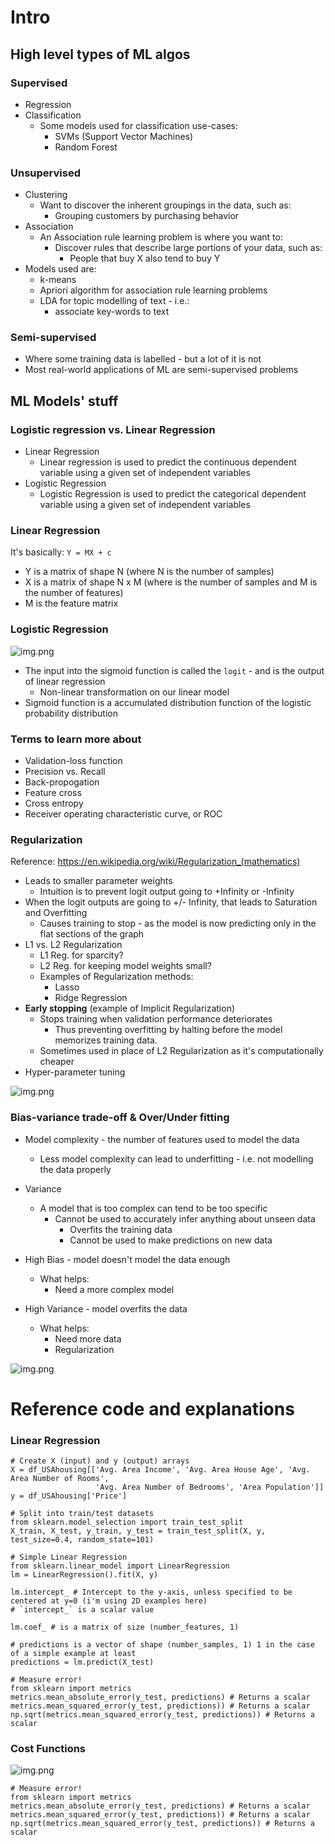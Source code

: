 # Intro

## High level types of ML algos

### Supervised

* Regression
* Classification
  * Some models used for classification use-cases:
    * SVMs (Support Vector Machines)
    * Random Forest

### Unsupervised

* Clustering
  * Want to discover the inherent groupings in the data, such as:
    * Grouping customers by purchasing behavior
* Association
  * An Association rule learning problem is where you want to:
    * Discover rules that describe large portions of your data, such as:
      * People that buy X also tend to buy Y
* Models used are:
  * k-means
  * Apriori algorithm for association rule learning problems
  * LDA for topic modelling of text - i.e.:
    * associate key-words to text

### Semi-supervised

* Where some training data is labelled - but a lot of it is not
* Most real-world applications of ML are semi-supervised problems

## ML Models' stuff

### Logistic regression vs. Linear Regression

* Linear Regression
  * Linear regression is used to predict the continuous dependent variable using a given set of independent variables
* Logistic Regression
  * Logistic Regression is used to predict the categorical dependent variable using a given set of independent variables

### Linear Regression
It's basically:
`Y = MX + c`

* Y is a matrix of shape N (where N is the number of samples)
* X is a matrix of shape N x M (where is the number of samples and M is the number of features)
* M is the feature matrix

### Logistic Regression

![img.png](pngs/sigmoidactivationfunction.png)

* The input into the sigmoid function is called the `logit` - and is the output of linear regression
  * Non-linear transformation on our linear model
* Sigmoid function is a accumulated distribution function of the logistic probability distribution


### Terms to learn more about
* Validation-loss function
* Precision vs. Recall
* Back-propogation
* Feature cross
* Cross entropy
* Receiver operating characteristic curve, or ROC


### Regularization

Reference: https://en.wikipedia.org/wiki/Regularization_(mathematics)

* Leads to smaller parameter weights
  * Intuition is to prevent logit output going to +Infinity or -Infinity
* When the logit outputs are going to +/- Infinity, that leads to Saturation and Overfitting
  * Causes training to stop - as the model is now predicting only in the flat sections of the graph
* L1 vs. L2 Regularization
  * L1 Reg. for sparcity?
  * L2 Reg. for keeping model weights small?
  * Examples of Regularization methods:
    * Lasso
    * Ridge Regression
* **Early stopping** (example of Implicit Regularization)
  * Stops training when validation performance deteriorates
    * Thus preventing overfitting by halting before the model memorizes training data.
  * Sometimes used in place of L2 Regularization as it's computationally cheaper
* Hyper-parameter tuning

![img.png](pngs/regularization_and_earlystopping.png)


### Bias-variance trade-off & Over/Under fitting

* Model complexity - the number of features used to model the data
  * Less model complexity can lead to underfitting - i.e. not modelling the data properly
* Variance
  * A model that is too complex can tend to be too specific 
    * Cannot be used to accurately infer anything about unseen data
      * Overfits the training data
      * Cannot be used to make predictions on new data

* High Bias - model doesn't model the data enough
  * What helps:
    * Need a more complex model
* High Variance - model overfits the data
  * What helps:
    * Need more data
    * Regularization

![img.png](pngs/bias_variance_total_error.png)


# Reference code and explanations

### Linear Regression

```
# Create X (input) and y (output) arrays
X = df_USAhousing[['Avg. Area Income', 'Avg. Area House Age', 'Avg. Area Number of Rooms',
                   'Avg. Area Number of Bedrooms', 'Area Population']]
y = df_USAhousing['Price']

# Split into train/test datasets
from sklearn.model_selection import train_test_split
X_train, X_test, y_train, y_test = train_test_split(X, y, test_size=0.4, random_state=101)

# Simple Linear Regression
from sklearn.linear_model import LinearRegression
lm = LinearRegression().fit(X, y)

lm.intercept_ # Intercept to the y-axis, unless specified to be centered at y=0 (i'm using 2D examples here)
# `intercept_` is a scalar value

lm.coef_ # is a matrix of size (number_features, 1)

# predictions is a vector of shape (number_samples, 1) 1 in the case of a simple example at least
predictions = lm.predict(X_test)

# Measure error!
from sklearn import metrics
metrics.mean_absolute_error(y_test, predictions) # Returns a scalar
metrics.mean_squared_error(y_test, predictions)) # Returns a scalar
np.sqrt(metrics.mean_squared_error(y_test, predictions)) # Returns a scalar
```

### Cost Functions

![img.png](pngs/cost_functions.png)

```
# Measure error!
from sklearn import metrics
metrics.mean_absolute_error(y_test, predictions) # Returns a scalar
metrics.mean_squared_error(y_test, predictions)) # Returns a scalar
np.sqrt(metrics.mean_squared_error(y_test, predictions)) # Returns a scalar
```